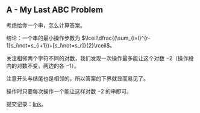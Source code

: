 ## A - My Last ABC Problem

考虑给你一个串，怎么计算答案。

结论：一个串的最小操作步数为 $\lceil\dfrac{(\sum_{i=l}^{r-1}s_i\not=s_{i+1})+[s_l\not=s_r]}{2}\rceil$。

关注相邻两个字符不同的对数，我们发现一次操作最多能让这个对数 $-2$（操作段内的对数不变，两边的各 $-1$）。

注意开头与结尾也是相邻的，所以答案的下界就显而易见了。

操作时只要每次操作一个能让这样对数 $-2$ 的串即可。

提交记录：[link](https://atcoder.jp/contests/agc059/submissions/37025776)。